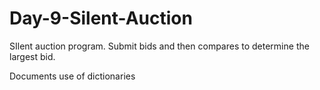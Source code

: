 # Day-9-Silent-Auction

SIlent auction program. Submit bids and then compares to determine the largest bid.

Documents use of dictionaries
